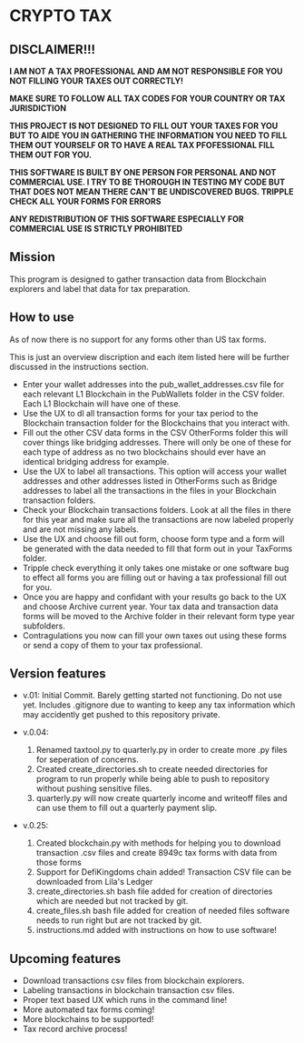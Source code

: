 # CRYPTO TAX

## DISCLAIMER!!!
**I AM NOT A TAX PROFESSIONAL AND AM NOT RESPONSIBLE FOR YOU NOT FILLING YOUR TAXES OUT CORRECTLY!** 

**MAKE SURE TO FOLLOW ALL TAX CODES FOR YOUR COUNTRY OR TAX JURISDICTION**

**THIS PROJECT IS NOT DESIGNED TO FILL OUT YOUR TAXES FOR YOU BUT TO AIDE YOU IN GATHERING THE INFORMATION YOU NEED TO FILL THEM OUT YOURSELF OR TO HAVE A REAL TAX PFOFESSIONAL FILL THEM OUT FOR YOU.**

**THIS SOFTWARE IS BUILT BY ONE PERSON FOR PERSONAL AND NOT COMMERCIAL USE. I TRY TO BE THOROUGH IN TESTING MY CODE BUT THAT DOES NOT MEAN THERE CAN'T BE UNDISCOVERED BUGS. TRIPPLE CHECK ALL YOUR FORMS FOR ERRORS**

**ANY REDISTRIBUTION OF THIS SOFTWARE ESPECIALLY FOR COMMERCIAL USE IS STRICTLY PROHIBITED**


## Mission
This program is designed to gather transaction data from Blockchain explorers and label that data for tax preparation. 


## How to use
As of now there is no support for any forms other than US tax forms.

This is just an overview discription and each item listed here will be further discussed in the instructions section.

- Enter your wallet addresses into the pub_wallet_addresses.csv file for each relevant L1 Blockchain in the PubWallets folder in the CSV folder. Each L1 Blockchain will have one of these.
- Use the UX to dl all transaction forms for your tax period to the Blockchain transaction folder for the Blockchains that you interact with.
- Fill out the other CSV data forms in the CSV OtherForms folder this will cover things like bridging addresses. There will only be one of these for each type of address as no two blockchains should ever have an identical bridging address for example.
- Use the UX to label all transactions. This option will access your wallet addresses and other addresses listed in OtherForms such as Bridge addresses to label all the transactions in the files in your Blockchain transaction folders.
- Check your Blockchain transactions folders. Look at all the files in there for this year and make sure all the transactions are now labeled properly and are not missing any labels.
- Use the UX and choose fill out form, choose form type and a form will be generated with the data needed to fill that form out in your TaxForms folder.
- Tripple check everything it only takes one mistake or one software bug to effect all forms you are filling out or having a tax professional fill out for you.
- Once you are happy and confidant with your results go back to the UX and choose Archive current year. Your tax data and transaction data forms will be moved to the Archive folder in their relevant form type year subfolders.
- Contragulations you now can fill your own taxes out using these forms or send a copy of them to your tax professional.


## Version features
- v.01: Initial Commit. Barely getting started not functioning. Do not use yet. Includes .gitignore due to wanting to keep any tax information which may accidently get pushed to this repository private.

- v.0.04: 
	1. Renamed taxtool.py to quarterly.py in order to create more .py files for seperation of concerns. 
	2. Created create_directories.sh to create needed directories for program to run properly while being able to push to repository without pushing sensitive files.
	3. quarterly.py will now create quarterly income and writeoff files and can use them to fill out a quarterly payment slip. 

- v.0.25: 
	1. Created blockchain.py with methods for helping you to download transaction .csv files and create 8949c tax forms with data from those forms
	2. Support for DefiKingdoms chain added! Transaction CSV file can be downloaded from Lila's Ledger
	3. create_directories.sh bash file added for creation of directories which are needed but not tracked by git.
	4. create_files.sh bash file added for creation of needed files software needs to run right but are not tracked by git.
	5. instructions.md added with instructions on how to use software!

## Upcoming features
- Download transactions csv files from blockchain explorers.
- Labeling transactions in blockchain transaction csv files.
- Proper text based UX which runs in the command line!
- More automated tax forms coming!
- More blockchains to be supported!
- Tax record archive process!
